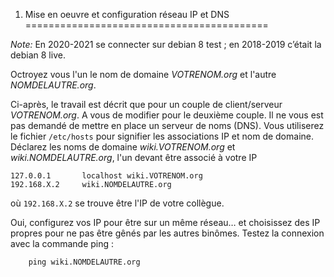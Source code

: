 1. Mise en oeuvre et configuration réseau IP et DNS
==========================================

_Note:_ En 2020-2021 se connecter sur debian 8 test ; en 2018-2019 c’était la debian 8 live.

Octroyez vous l'un le nom de domaine *VOTRENOM.org* et l'autre *NOMDELAUTRE.org*. 

Ci-après, le travail est décrit que pour un couple de client/serveur *VOTRENOM.org*. A vous de modifier pour le deuxième couple.
Il ne vous est pas demandé de mettre en place un serveur de noms (DNS). Vous utiliserez le fichier `/etc/hosts` pour signifier les associations IP et nom de domaine.
Déclarez les noms de domaine *wiki.VOTRENOM.org* et *wiki.NOMDELAUTRE.org*, l'un devant être associé à votre IP

```
127.0.0.1       localhost wiki.VOTRENOM.org
192.168.X.2     wiki.NOMDELAUTRE.org
```
où `192.168.X.2` se trouve être l'IP de votre collègue. 

Oui, configurez vos IP pour être sur un même réseau… et choisissez des IP propres pour ne pas être gênés par les autres binômes.
Testez la connexion avec la commande ping :

```
    ping wiki.NOMDELAUTRE.org
```